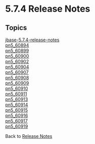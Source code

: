 # 5.7.4 Release Notes

<PageHeader />

## Topics

[jbase-5.7.4-release-notes](./jbase-5.7.4-release-notes)  
[pn5_60894](./pn5_60894)  
[pn5_60899](./pn5_60899)  
[pn5_60900](./pn5_60900)  
[pn5_60902](./pn5_60902)  
[pn5_60904](./pn5_60904)  
[pn5_60907](./pn5_60907)  
[pn5_60908](./pn5_60908)  
[pn5_60909](./pn5_60909)  
[pn5_60910](./pn5_60910)  
[pn5_60911](./pn5_60911)  
[pn5_60913](./pn5_60913)  
[pn5_60914](./pn5_60914)  
[pn5_60915](./pn5_60915)  
[pn5_60916](./pn5_60916)  
[pn5_60917](./pn5_60917)  
[pn5_60919](./pn5_60919)  

Back to [Release Notes](./../README.md)
